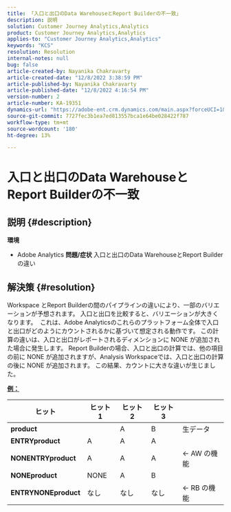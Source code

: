 ```yaml
---
title: 「入口と出口のData WarehouseとReport Builderの不一致」
description: 説明
solution: Customer Journey Analytics,Analytics
product: Customer Journey Analytics,Analytics
applies-to: "Customer Journey Analytics,Analytics"
keywords: "KCS"
resolution: Resolution
internal-notes: null
bug: false
article-created-by: Nayanika Chakravarty
article-created-date: "12/8/2022 3:38:59 PM"
article-published-by: Nayanika Chakravarty
article-published-date: "12/8/2022 4:16:54 PM"
version-number: 2
article-number: KA-19351
dynamics-url: "https://adobe-ent.crm.dynamics.com/main.aspx?forceUCI=1&pagetype=entityrecord&etn=knowledgearticle&id=35d9ef6d-0e77-ed11-81aa-6045bd006149"
source-git-commit: 7727fec3b1ea7ed813557bca1e64be028422f787
workflow-type: tm+mt
source-wordcount: '180'
ht-degree: 13%

---
```


# 入口と出口のData WarehouseとReport Builderの不一致

## 説明 {#description}


<b>環境</b>

- Adobe Analytics
   <b>問題/症状</b>
入口と出口のData WarehouseとReport Builderの違い


## 解決策 {#resolution}


Workspace とReport Builderの間のパイプラインの違いにより、一部のバリエーションが予想されます。 入口と出口を比較すると、バリエーションが大きくなります。 
これは、Adobe Analyticsのこれらのプラットフォーム全体で入口と出口がどのようにカウントされるかに基づいて想定される動作です。 この計算の違いは、入口と出口がレポートされるディメンションに NONE が追加された場合に発生します。 Report Builderの場合、入口と出口の計算では、他の項目の前に NONE が追加されますが、Analysis Workspaceでは、入口と出口の計算の後に NONE が追加されます。 この結果、カウントに大きな違いが生じました。

<u><b>例：</b></u>


| <b>ヒット</b> | <b>ヒット 1</b> | <b>ヒット 2</b> | <b>ヒット 3</b> |   |
| --- | --- | --- | --- | --- |
| <b>product</b> |   | A | B | 生データ |
| <b>ENTRYproduct</b> | A | A | A |   |
| <b>NONENTRYproduct</b> | A | A | A | ← AW の機能 |
| <b>NONEproduct</b> | NONE | A | B |   |
| <b>ENTRYNONEproduct</b> | なし | なし | なし | ← RB の機能 |

